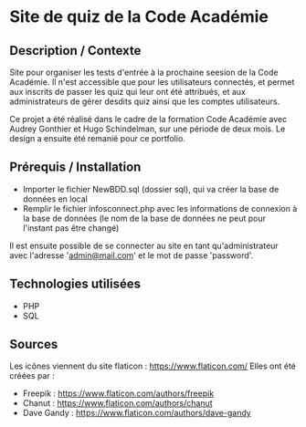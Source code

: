 # Site de quiz de la Code Académie

## Description / Contexte
Site pour organiser les tests d'entrée à la prochaine seesion de la Code Académie. Il n'est accessible que pour les utilisateurs connectés, et permet aux inscrits de passer les quiz qui leur ont été attribués, et aux administrateurs de gérer desdits quiz ainsi que les comptes utilisateurs.

Ce projet a été réalisé dans le cadre de la formation Code Académie avec Audrey Gonthier et Hugo Schindelman, sur une période de deux mois. Le design a ensuite été remanié pour ce portfolio.


## Prérequis / Installation
* Importer le fichier NewBDD.sql (dossier sql), qui va créer la base de données en local
* Remplir le fichier infosconnect.php avec les informations de connexion à la base de données (le nom de la base de données ne peut pour l'instant pas être changé)

Il est ensuite possible de se connecter au site en tant qu'administrateur avec l'adresse 'admin@mail.com' et le mot de passe 'password'.


## Technologies utilisées
* PHP
* SQL


## Sources
Les icônes viennent du site flaticon : https://www.flaticon.com/
Elles ont été créées par :
* Freepik : https://www.flaticon.com/authors/freepik
* Chanut : https://www.flaticon.com/authors/chanut
* Dave Gandy : https://www.flaticon.com/authors/dave-gandy
